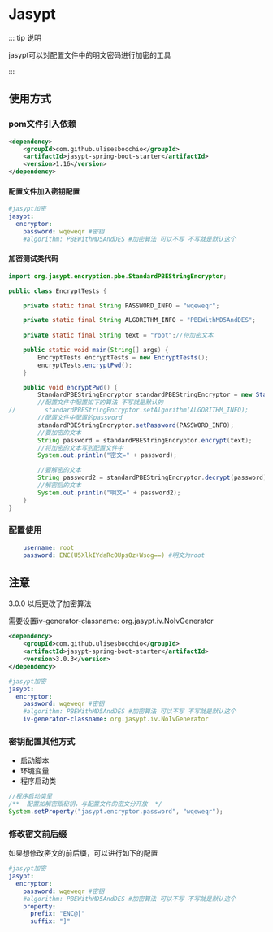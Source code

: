 # Jasypt

::: tip 说明

jasypt可以对配置文件中的明文密码进行加密的工具

:::

## 使用方式

### pom文件引入依赖

```xml
<dependency>
    <groupId>com.github.ulisesbocchio</groupId>
    <artifactId>jasypt-spring-boot-starter</artifactId>
    <version>1.16</version>
</dependency>
```

#### 配置文件加入密钥配置

```yml
#jasypt加密
jasypt:
  encryptor:
    password: wqeweqr #密钥
    #algorithm: PBEWithMD5AndDES #加密算法 可以不写 不写就是默认这个
```

#### 加密测试类代码

```java
import org.jasypt.encryption.pbe.StandardPBEStringEncryptor;

public class EncryptTests {

    private static final String PASSWORD_INFO = "wqeweqr";

    private static final String ALGORITHM_INFO = "PBEWithMD5AndDES";
    
    private static final String text = "root";//待加密文本

    public static void main(String[] args) {
        EncryptTests encryptTests = new EncryptTests();
        encryptTests.encryptPwd();
    }

    public void encryptPwd() {
        StandardPBEStringEncryptor standardPBEStringEncryptor = new StandardPBEStringEncryptor();
        //配置文件中配置如下的算法 不写就是默认的
//        standardPBEStringEncryptor.setAlgorithm(ALGORITHM_INFO);
        //配置文件中配置的password
        standardPBEStringEncryptor.setPassword(PASSWORD_INFO);
        //要加密的文本
        String password = standardPBEStringEncryptor.encrypt(text);
        //将加密的文本写到配置文件中
        System.out.println("密文=" + password);

        //要解密的文本
        String password2 = standardPBEStringEncryptor.decrypt(password);
        //解密后的文本
        System.out.println("明文=" + password2);
    }
}
```

### 配置使用

```yml
	username: root
	password: ENC(U5XlkIYdaRcOUpsOz+Wsog==) #明文为root
```

## 注意

3.0.0 以后更改了加密算法

需要设置iv-generator-classname: org.jasypt.iv.NoIvGenerator

```xml
<dependency>
    <groupId>com.github.ulisesbocchio</groupId>
    <artifactId>jasypt-spring-boot-starter</artifactId>
    <version>3.0.3</version>
</dependency>
```



```yml
#jasypt加密
jasypt:
  encryptor:
    password: wqeweqr #密钥
    #algorithm: PBEWithMD5AndDES #加密算法 可以不写 不写就是默认这个
    iv-generator-classname: org.jasypt.iv.NoIvGenerator
```

### 密钥配置其他方式

- 启动脚本
- 环境变量
- 程序启动类

```java
//程序启动类里
/**  配置加解密跟秘钥，与配置文件的密文分开放  */
System.setProperty("jasypt.encryptor.password", "wqeweqr");
```

### 修改密文前后缀

如果想修改密文的前后缀，可以进行如下的配置

```yml
#jasypt加密
jasypt:
  encryptor:
    password: wqeweqr #密钥
    #algorithm: PBEWithMD5AndDES #加密算法 可以不写 不写就是默认这个
    property:
      prefix: "ENC@["
      suffix: "]"
```





